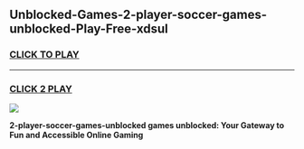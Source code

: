 
## Unblocked-Games-2-player-soccer-games-unblocked-Play-Free-xdsul
<h3>
<a href="https://premium76.site?title=2-player-soccer-games-unblocked&ref=18A1">CLICK TO PLAY</a></h3>
<hr>

<h3>
<a href="https://premium76.site?title=2-player-soccer-games-unblocked&ref=18A1">CLICK 2 PLAY</a>
  
</h3>

<a href="https://premium76.site?title=2-player-soccer-games-unblocked&ref=18A1"><img src="https://clearcache.store/games.png"></a>


**2-player-soccer-games-unblocked games unblocked: Your Gateway to Fun and Accessible Online Gaming**
